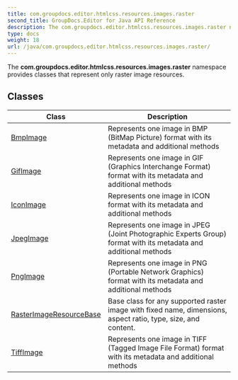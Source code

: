 ```yaml
---
title: com.groupdocs.editor.htmlcss.resources.images.raster
second_title: GroupDocs.Editor for Java API Reference
description: The com.groupdocs.editor.htmlcss.resources.images.raster namespace provides classes that represent only raster image resources.
type: docs
weight: 18
url: /java/com.groupdocs.editor.htmlcss.resources.images.raster/
---
```


The **com.groupdocs.editor.htmlcss.resources.images.raster** namespace provides classes that represent only raster image resources.


## Classes

| Class | Description |
| --- | --- |
| [BmpImage](../com.groupdocs.editor.htmlcss.resources.images.raster/bmpimage) | Represents one image in BMP (BitMap Picture) format with its metadata and additional methods |
| [GifImage](../com.groupdocs.editor.htmlcss.resources.images.raster/gifimage) | Represents one image in GIF (Graphics Interchange Format) format with its metadata and additional methods |
| [IconImage](../com.groupdocs.editor.htmlcss.resources.images.raster/iconimage) | Represents one image in ICON format with its metadata and additional methods |
| [JpegImage](../com.groupdocs.editor.htmlcss.resources.images.raster/jpegimage) | Represents one image in JPEG (Joint Photographic Experts Group) format with its metadata and additional methods |
| [PngImage](../com.groupdocs.editor.htmlcss.resources.images.raster/pngimage) | Represents one image in PNG (Portable Network Graphics) format with its metadata and additional methods |
| [RasterImageResourceBase](../com.groupdocs.editor.htmlcss.resources.images.raster/rasterimageresourcebase) | Base class for any supported raster image with fixed name, dimensions, aspect ratio, type, size, and content. |
| [TiffImage](../com.groupdocs.editor.htmlcss.resources.images.raster/tiffimage) | Represents one image in TIFF (Tagged Image File Format) format with its metadata and additional methods |

